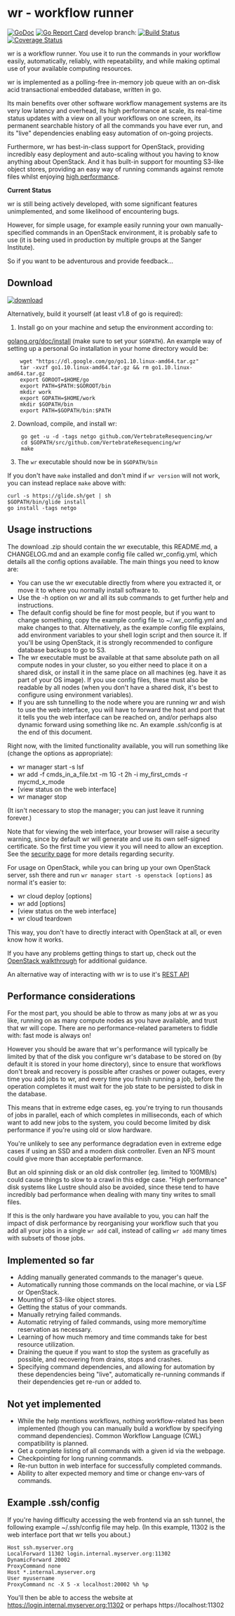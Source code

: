 wr - workflow runner
====================

[![GoDoc](https://godoc.org/github.com/VertebrateResequencing/wr?status.svg)](https://godoc.org/github.com/VertebrateResequencing/wr)
[![Go Report Card](https://goreportcard.com/badge/github.com/VertebrateResequencing/wr)](https://goreportcard.com/report/github.com/VertebrateResequencing/wr)
develop branch:
[![Build Status](https://travis-ci.org/VertebrateResequencing/wr.svg?branch=develop)](https://travis-ci.org/VertebrateResequencing/wr)
[![Coverage Status](https://coveralls.io/repos/github/VertebrateResequencing/wr/badge.svg?branch=develop)](https://coveralls.io/github/VertebrateResequencing/wr?branch=develop)

wr is a workflow runner. You use it to run the commands in your workflow easily,
automatically, reliably, with repeatability, and while making optimal use of
your available computing resources.

wr is implemented as a polling-free in-memory job queue with an on-disk acid
transactional embedded database, written in go.

Its main benefits over other software workflow management systems are its very
low latency and overhead, its high performance at scale, its real-time status
updates with a view on all your workflows on one screen, its permanent
searchable history of all the commands you have ever run, and its "live"
dependencies enabling easy automation of on-going projects.

Furthermore, wr has best-in-class support for OpenStack, providing incredibly
easy deployment and auto-scaling without you having to know anything about
OpenStack. And it has built-in support for mounting S3-like object stores,
providing an easy way of running commands against remote files whilst enjoying
[high performance](https://github.com/VertebrateResequencing/muxfys).

**Current Status**

wr is still being actively developed, with some significant features
unimplemented, and some likelihood of encountering bugs.

However, for simple usage, for example easily running your own
manually-specified commands in an OpenStack environment, it is probably safe to
use (it is being used in production by multiple groups at the Sanger Institute).

So if you want to be adventurous and provide feedback...

Download
--------

[![download](https://img.shields.io/badge/download-wr-green.svg)](https://github.com/VertebrateResequencing/wr/releases)

Alternatively, build it yourself (at least v1.8 of go is required):

1. Install go on your machine and setup the environment according to:

[golang.org/doc/install](https://golang.org/doc/install)
(make sure to set your `$GOPATH`). An example way of setting up a personal Go
installation in your home directory would be:

        wget "https://dl.google.com/go/go1.10.linux-amd64.tar.gz"
        tar -xvzf go1.10.linux-amd64.tar.gz && rm go1.10.linux-amd64.tar.gz
        export GOROOT=$HOME/go
        export PATH=$PATH:$GOROOT/bin
        mkdir work
        export GOPATH=$HOME/work
        mkdir $GOPATH/bin
        export PATH=$GOPATH/bin:$PATH

2. Download, compile, and install wr:

        go get -u -d -tags netgo github.com/VertebrateResequencing/wr
        cd $GOPATH/src/github.com/VertebrateResequencing/wr
        make

3. The `wr` executable should now be in `$GOPATH/bin`

If you don't have `make` installed and don't mind if `wr version` will not work,
you can instead replace `make` above with:

    curl -s https://glide.sh/get | sh
    $GOPATH/bin/glide install
    go install -tags netgo

Usage instructions
------------------

The download .zip should contain the wr executable, this README.md, a
CHANGELOG.md and an example config file called wr_config.yml, which details all
the config options available. The main things you need to know are:

* You can use the wr executable directly from where you extracted it, or
  move it to where you normally install software to.
* Use the -h option on wr and all its sub commands to get further help
  and instructions.
* The default config should be fine for most people, but if you want to change
  something, copy the example config file to ~/.wr_config.yml and make
  changes to that. Alternatively, as the example config file explains, add
  environment variables to your shell login script and then source it.
  If you'll be using OpenStack, it is strongly recommended to configure
  database backups to go to S3.
* The wr executable must be available at that same absolute path on all
  compute nodes in your cluster, so you either need to place it on a shared
  disk, or install it in the same place on all machines (eg. have it as part of
  your OS image). If you use config files, these must also be readable by all
  nodes (when you don't have a shared disk, it's best to configure using
  environment variables).
* If you are ssh tunnelling to the node where you are running wr and wish
  to use the web interface, you will have to forward the host and port that it
  tells you the web interface can be reached on, and/or perhaps also dynamic
  forward using something like nc. An example .ssh/config is at the end of this
  document.

Right now, with the limited functionality available, you will run something like
(change the options as appropriate):

* wr manager start -s lsf
* wr add -f cmds_in_a_file.txt -m 1G -t 2h -i my_first_cmds -r mycmd_x_mode
* [view status on the web interface]
* wr manager stop

(It isn't necessary to stop the manager; you can just leave it running forever.)

Note that for viewing the web interface, your browser will raise a security
warning, since by default wr will generate and use its own self-signed
certificate. So the first time you view it you will need to allow an exception.
See the [security page](http://ash-g777.viewdocs.io/wr/wiki/sec/) for
more details regarding security.

For usage on OpenStack, while you can bring up your own OpenStack server, ssh
there and run `wr manager start -s openstack [options]` as normal it's easier
to:

* wr cloud deploy [options]
* wr add [options]
* [view status on the web interface]
* wr cloud teardown

This way, you don't have to directly interact with OpenStack at all, or even
know how it works.

If you have any problems getting things to start up, check out the
[OpenStack walkthrough](http://ash-g777.viewdocs.io/wr/wiki/opnstk/) for additional
guidance.

An alternative way of interacting with wr is to use it's [REST API](http://ash-g777.viewdocs.io/wr/wiki/rest_api/)

Performance considerations
--------------------------

For the most part, you should be able to throw as many jobs at wr as you like,
running on as many compute nodes as you have available, and trust that wr will
cope. There are no performance-related parameters to fiddle with: fast mode is
always on!

However you should be aware that wr's performance will typically be limited by
that of the disk you configure wr's database to be stored on (by default it is
stored in your home directory), since to ensure that workflows don't break and
recovery is possible after crashes or power outages, every time you add jobs to
wr, and every time you finish running a job, before the operation completes it
must wait for the job state to be persisted to disk in the database.

This means that in extreme edge cases, eg. you're trying to run thousands of
jobs in parallel, each of which completes in milliseconds, each of which want to
add new jobs to the system, you could become limited by disk performance if
you're using old or slow hardware.

You're unlikely to see any performance degradation even in extreme edge cases
if using an SSD and a modern disk controller. Even an NFS mount could give more
than acceptable performance.

But an old spinning disk or an old disk controller (eg. limited to 100MB/s)
could cause things to slow to a crawl in this edge case. "High performance" disk
systems like Lustre should also be avoided, since these tend to have incredibly
bad performance when dealing with many tiny writes to small files.

If this is the only hardware you have available to you, you can half the impact
of disk performance by reorganising your workflow such that you add all your
jobs in a single `wr add` call, instead of calling `wr add` many times with
subsets of those jobs.

Implemented so far
------------------

* Adding manually generated commands to the manager's queue.
* Automatically running those commands on the local machine, or via LSF
  or OpenStack.
* Mounting of S3-like object stores.
* Getting the status of your commands.
* Manually retrying failed commands.
* Automatic retrying of failed commands, using more memory/time reservation
  as necessary.
* Learning of how much memory and time commands take for best resource
  utilization.
* Draining the queue if you want to stop the system as gracefully as
  possible, and recovering from drains, stops and crashes.
* Specifying command dependencies, and allowing for automation by these
  dependencies being "live", automatically re-running commands if their
  dependencies get re-run or added to.

Not yet implemented
-------------------

* While the help mentions workflows, nothing workflow-related has been
  implemented (though you can manually build a workflow by specifying command
  dependencies). Common Workflow Language (CWL) compatibility is planned.
* Get a complete listing of all commands with a given id via the webpage.
* Checkpointing for long running commands.
* Re-run button in web interface for successfully completed commands.
* Ability to alter expected memory and time or change env-vars of commands.

Example .ssh/config
-------------------

If you're having difficulty accessing the web frontend via an ssh tunnel, the
following example ~/.ssh/config file may help. (In this example, 11302 is the
web interface port that wr tells you about.)

    Host ssh.myserver.org
    LocalForward 11302 login.internal.myserver.org:11302
    DynamicForward 20002
    ProxyCommand none
    Host *.internal.myserver.org
    User myusername
    ProxyCommand nc -X 5 -x localhost:20002 %h %p

You'll then be able to access the website at
https://login.internal.myserver.org:11302 or perhaps https://localhost:11302
